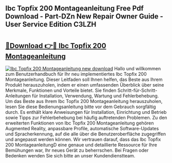 ## Ibc Topfix 200 Montageanleitung Free Pdf Download - Part-DZn New Repair Owner Guide - User Service Edition C3LZH

# <h2><a href="http://df758l.blite.top/?on=Ibc+Topfix+200+Montageanleitung">🔗Download 👉🔴 Ibc Topfix 200 Montageanleitung</a></h2>

[![Ibc Topfix 200 Montageanleitung new download](https://i.imgur.com/lujVjoI.png)](http://df758l.blite.top/?on=Ibc+Topfix+200+Montageanleitung)
Hallo und willkommen zum Benutzerhandbuch für Ihr neu implementiertes Ibc Topfix 200 Montageanleitung. Dieser Leitfaden soll Ihnen helfen, das Beste aus Ihrem Produkt herauszuholen, indem er einen umfassenden Überblick über seine Merkmale, Funktionen und Vorteile bietet. Sie finden Schritt-für-Schritt-Anleitungen für Installation, Verwendung, Wartung und Fehlerbehebung. Um das Beste aus Ihrem Ibc Topfix 200 Montageanleitung herauszuholen, lesen Sie diese Bedienungsanleitung bitte vor dem Gebrauch sorgfältig durch. Es enthält klare Anweisungen für Installation, Einrichtung und Betrieb sowie Tipps zur Fehlerbehebung bei häufig auftretenden Problemen. Zu den erweiterten Funktionen von Ibc Topfix 200 Montageanleitung gehören Augmented Reality, anpassbare Profile, automatische Software-Updates und Spracherkennung, auf die alle über die Benutzeroberfläche zugegriffen und angepasst werden können. Wir vertrauen darauf, dass das Ibc Topfix 200 MontageanleitungD eine genaue und detaillierte Ressource für Ihre Bemühungen war, Ihr neues Gerät zu beherrschen. Bei Fragen oder Bedenken wenden Sie sich bitte an unser Kundendienstteam.

